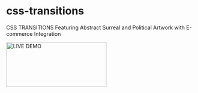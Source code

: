 css-transitions
===============

CSS TRANSITIONS Featuring Abstract Surreal and Political Artwork with E-commerce Integration

<a href="http://embed.plnkr.co/iMP5sC/" title="LIVE DEMO by Jason Jenkins, on Flickr"><img src="https://farm8.staticflickr.com/7501/15980693355_84485608c4_o.png" width="267" height="120" alt="LIVE DEMO"></a>
